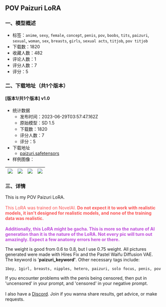 ## POV Paizuri LoRA
### 一、模型概述

- 标签：`anime`, `sexy`, `female`, `concept`, `penis`, `pov`, `boobs`, `tits`, `paizuri`, `sexual`, `woman`, `sex`, `breasts`, `girls`, `sexual acts`, `titjob`, `pov titjob`
- 下载数：1820
- 收藏人数：482
- 评论人数：1
- 评分人数：7
- 评分：5

### 二、下载地址（共1个版本）

#### [版本1/共1个版本] v1.0

- 统计数据
  - 发布时间：2023-06-29T03:57:47.162Z
  - 原始模型：SD 1.5
  - 下载数：1820
  - 评分人数：7
  - 评分：5
- 下载地址
  - [paizuri.safetensors](https://civitai.com/api/download/models/106320)
- 样例图像：

| <img src="https://image.civitai.com/xG1nkqKTMzGDvpLrqFT7WA/3e243a24-1c8f-4d4d-9e4b-21164339a813/width=450/1329639.jpeg" /> | <img src="https://image.civitai.com/xG1nkqKTMzGDvpLrqFT7WA/4b5b4d29-4116-4acf-a435-4f1c58cb1162/width=450/1329642.jpeg" /> | <img src="https://image.civitai.com/xG1nkqKTMzGDvpLrqFT7WA/f941d6ee-e55f-46c3-9a27-242e26eae634/width=450/1329645.jpeg" /> | <img src="https://image.civitai.com/xG1nkqKTMzGDvpLrqFT7WA/589b7ce7-090e-4e83-8a61-2887aef44ef6/width=450/1329643.jpeg" /> |
| ---- | ---- | ---- | ---- |


### 三、详情
<p>This is my POV Paizuri LoRA.<br /><br /><span style="color:rgb(250, 82, 82)">This LoRA was trained on NovelAI. </span><strong><span style="color:rgb(250, 82, 82)">Do not expect it to work with realistic models, it isn't designed for realistic models, and none of the training data was realistic.</span></strong><br /><br /><strong><span style="color:rgb(190, 75, 219)">Additionally, this LoRA might be gacha. This is more so the nature of AI generation than it is the nature of the LoRA. Not every pic will turn out amazingly. Expect a few anatomy errors here or there.</span></strong></p><p></p><p>The weight is good from 0.6 to 0.8, but I use 0.75 weight. All pictures generated were made with Hires Fix and the Pastel Waifu Diffusion VAE. The keyword is '<strong>paizuri_keyword'</strong>. Other necessary tags include:</p><pre><code>1boy, 1girl, breasts, nipples, hetero, paizuri, solo focus, penis, pov</code></pre><p>If you encounter problems with the penis being censored, then put in 'uncensored' in your prompt, and 'censored' in your negative prompt.<br /><br />I also have a <a target="_blank" rel="ugc" href="https://discord.gg/g9xv69mAeB">Discord</a>. Join if you wanna share results, get advice, or make requests.</p>